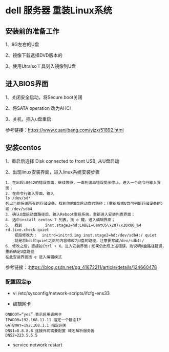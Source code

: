 # dell 服务器 重装Linux系统

## 安装前的准备工作

1、8G左右的U盘

2、镜像下载选择DVD版本的

3、使用Utralso工具刻入镜像到U盘



## 进入BIOS界面

1、关闭安全启动，将Secure boot关闭

2、将SATA operation 改为AHCI

3、关机，插入u盘重启

参考链接：https://www.cuanjibang.com/yjzx/51892.html



## 安装centos

1、重启后选择 Disk connected to front USB, 从U盘启动

2、出现linux安装界面，进入linux系统安装步骤

```
1. 在出现i8042的错误页面，继续等待，一直到滚动错误提示停止，进入一个命令行输入界面；
2. 在命令行输入界面，输入
ls /dev/sd*
列出当前系统所有的存储设备，找到你的U盘启动盘的路径；(重新插拔U盘可判断存储设备的)
如 /dev/sdb4
3. 确认U盘启动盘路径后，输入Reboot重启系统，重新进入安装列表界面；
4. 选中install centos 7 列表，按 e 键，进入编辑界面；
5.	找到			inst.stage2=hd:LABEL=CentOS\x207\x20x86_64 rd.live.check quiet
   	把段修改为：	initrd=initrd.img inst.stage2=hd:/dev/sdb4:/ quiet
	就是将hd:和quiet之间的内容修改为U盘的路径，注意要写成/dev/sdb4:/
6. 修改之后，直接按Ctrl + X，进入安装界面；如果仍出现上述错误，则说明U盘路径错误，重新确定U盘路径
在此安装界面按 e 进入编辑模式

```

参考链接：:https://blog.csdn.net/qq_41672211/article/details/124660478



### 配置固定ip

- vi   /etc/sysconfig/network-scripts/ifcfg-ens33

- 编辑网卡

```static表示配置静态IP
ONBOOT=“yes” 表示启用该网卡
IPADDR=192.168.11.11 指定一个静态IP
GATEWAY=192.168.1.1 指定网关
DNS1=8.8.8.8 连接外网需要配置 域名解析服务器
DNS2=223.5.5.5
```

- service network restart
